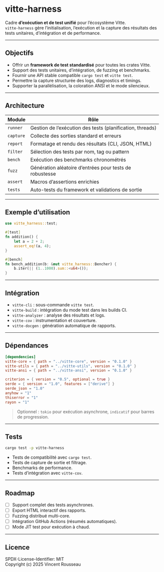 


# vitte-harness

Cadre **d’exécution et de test unifié** pour l’écosystème Vitte.  
`vitte-harness` gère l’initialisation, l’exécution et la capture des résultats des tests unitaires, d’intégration et de performance.

---

## Objectifs

- Offrir un **framework de test standardisé** pour toutes les crates Vitte.  
- Support des tests unitaires, d’intégration, de fuzzing et benchmarks.  
- Fournir une API stable compatible `cargo test` et `vitte test`.  
- Permettre la capture structurée des logs, diagnostics et timings.  
- Supporter la parallélisation, la coloration ANSI et le mode silencieux.

---

## Architecture

| Module        | Rôle |
|---------------|------|
| `runner`      | Gestion de l’exécution des tests (planification, threads) |
| `capture`     | Collecte des sorties standard et erreurs |
| `report`      | Formatage et rendu des résultats (CLI, JSON, HTML) |
| `filter`      | Sélection des tests par nom, tag ou pattern |
| `bench`       | Exécution des benchmarks chronométrés |
| `fuzz`        | Génération aléatoire d’entrées pour tests de robustesse |
| `assert`      | Macros d’assertions enrichies |
| `tests`       | Auto-tests du framework et validations de sortie |

---

## Exemple d’utilisation

```rust
use vitte_harness::test;

#[test]
fn addition() {
    let a = 2 + 2;
    assert_eq!(a, 4);
}

#[bench]
fn bench_addition(b: &mut vitte_harness::Bencher) {
    b.iter(|| (1..1000).sum::<u64>());
}
```

---

## Intégration

- `vitte-cli` : sous-commande `vitte test`.  
- `vitte-build` : intégration du mode test dans les builds CI.  
- `vitte-analyzer` : analyse des résultats et logs.  
- `vitte-cov` : instrumentation et couverture.  
- `vitte-docgen` : génération automatique de rapports.

---

## Dépendances

```toml
[dependencies]
vitte-core = { path = "../vitte-core", version = "0.1.0" }
vitte-utils = { path = "../vitte-utils", version = "0.1.0" }
vitte-ansi = { path = "../vitte-ansi", version = "0.1.0" }

criterion = { version = "0.5", optional = true }
serde = { version = "1.0", features = ["derive"] }
serde_json = "1.0"
anyhow = "1"
thiserror = "1"
rayon = "1"
``` 

> Optionnel : `tokio` pour exécution asynchrone, `indicatif` pour barres de progression.

---

## Tests

```bash
cargo test -p vitte-harness
```

- Tests de compatibilité avec `cargo test`.  
- Tests de capture de sortie et filtrage.  
- Benchmarks de performance.  
- Tests d’intégration avec `vitte-cov`.

---

## Roadmap

- [ ] Support complet des tests asynchrones.  
- [ ] Export HTML interactif des rapports.  
- [ ] Fuzzing distribué multi-core.  
- [ ] Intégration GitHub Actions (résumés automatiques).  
- [ ] Mode JIT test pour exécution à chaud.

---

## Licence

SPDX-License-Identifier: MIT  
Copyright (c) 2025 Vincent Rousseau
